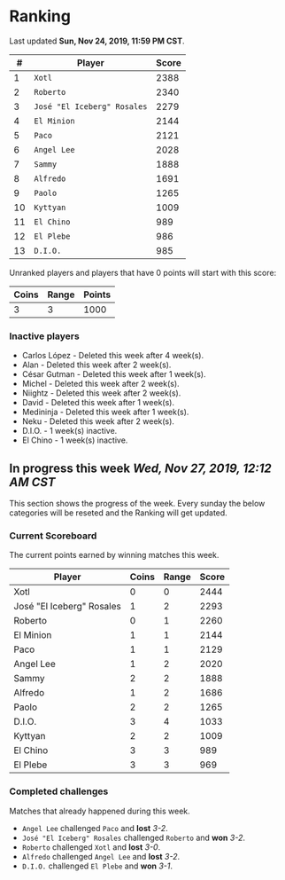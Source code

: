 # Ranking

Last updated **Sun, Nov 24, 2019, 11:59 PM CST**.

|#|Player|Score|
|-|------|-----|
|1|`Xotl`|2388|
|2|`Roberto`|2340|
|3|`José "El Iceberg" Rosales`|2279|
|4|`El Minion`|2144|
|5|`Paco`|2121|
|6|`Angel Lee`|2028|
|7|`Sammy`|1888|
|8|`Alfredo`|1691|
|9|`Paolo`|1265|
|10|`Kyttyan`|1009|
|11|`El Chino`|989|
|12|`El Plebe`|986|
|13|`D.I.O.`|985|

Unranked players and players that have 0 points will start with this score:

|Coins|Range|Points|
|-----|-----|------|
|3|3|1000|

### Inactive players
* Carlos López - Deleted this week after 4 week(s).
* Alan - Deleted this week after 2 week(s).
* César Gutman - Deleted this week after 1 week(s).
* Michel - Deleted this week after 2 week(s).
* Niightz - Deleted this week after 2 week(s).
* David - Deleted this week after 1 week(s).
* Medininja - Deleted this week after 1 week(s).
* Neku - Deleted this week after 2 week(s).
* D.I.O. - 1 week(s) inactive.
* El Chino - 1 week(s) inactive.

## In progress this week *Wed, Nov 27, 2019, 12:12 AM CST*
This section shows the progress of the week. Every sunday the below categories will be reseted and the Ranking will get updated.

### Current Scoreboard
The current points earned by winning matches this week.

|Player|Coins|Range|Score|
|------|-----|-----|-----|
|Xotl|0|0|2444|
|José "El Iceberg" Rosales|1|2|2293|
|Roberto|0|1|2260|
|El Minion|1|1|2144|
|Paco|1|1|2129|
|Angel Lee|1|2|2020|
|Sammy|2|2|1888|
|Alfredo|1|2|1686|
|Paolo|2|2|1265|
|D.I.O.|3|4|1033|
|Kyttyan|2|2|1009|
|El Chino|3|3|989|
|El Plebe|3|3|969|

### Completed challenges
Matches that already happened during this week.

* `Angel Lee` challenged `Paco` and **lost** *3-2*.
* `José "El Iceberg" Rosales` challenged `Roberto` and **won** *3-2*.
* `Roberto` challenged `Xotl` and **lost** *3-0*.
* `Alfredo` challenged `Angel Lee` and **lost** *3-2*.
* `D.I.O.` challenged `El Plebe` and **won** *3-1*.
